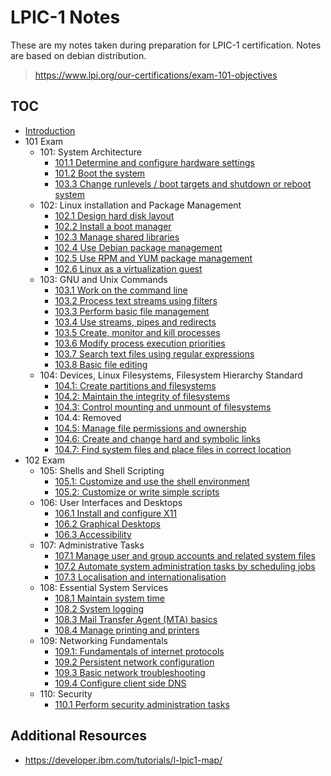 # LPIC-1 Notes

These are my notes taken during preparation for LPIC-1 certification. Notes are based on debian distribution.

> https://www.lpi.org/our-certifications/exam-101-objectives

## TOC

* [Introduction](./introduction)
* 101 Exam
  * 101: System Architecture
    * [101.1 Determine and configure hardware settings](./101/1)
    * [101.2 Boot the system](./101/2)
    * [103.3 Change runlevels / boot targets and shutdown or reboot system](./101/3)
  * 102: Linux installation and Package Management
    * [102.1 Design hard disk layout](./102/1)
    * [102.2 Install a boot manager](./102/2)
    * [102.3 Manage shared libraries](./102/3)
    * [102.4 Use Debian package management](./102/4)
    * [102.5 Use RPM and YUM package management](./102/5)
    * [102.6 Linux as a virtualization guest](./102/6)
  * 103: GNU and Unix Commands
    * [103.1 Work on the command line](./103/1)
    * [103.2 Process text streams using filters](./103/2)
    * [103.3 Perform basic file management](./103/3)
    * [103.4 Use streams, pipes and redirects](./103/4)
    * [103.5 Create, monitor and kill processes](./103/5)
    * [103.6 Modify process execution priorities](./103/6)
    * [103.7 Search text files using regular expressions](./103/7)
    * [103.8 Basic file editing](./103/8)
  * 104: Devices, Linux Filesystems, Filesystem Hierarchy Standard
    * [104.1: Create partitions and filesystems](./104/1)
    * [104.2: Maintain the integrity of filesystems](./104/2)
    * [104.3: Control mounting and unmount of filesystems](./104/3)
    * 104.4: Removed
    * [104.5: Manage file permissions and ownership](./104/5)
    * [104.6: Create and change hard and symbolic links](./104/6)
    * [104.7: Find system files and place files in correct location](./104/7)
* 102 Exam
  * 105: Shells and Shell Scripting
    * [105.1: Customize and use the shell environment](./105/1)
    * [105.2: Customize or write simple scripts](./105/2)
  * 106: User Interfaces and Desktops
    * [106.1 Install and configure X11](./106/1)
    * [106.2 Graphical Desktops](./106/2)
    * [106.3 Accessibility](./106/3)
  * 107: Administrative Tasks
    * [107.1 Manage user and group accounts and related system files](./107/1)
    * [107.2 Automate system administration tasks by scheduling jobs](./107/2)
    * [107.3 Localisation and internationalisation](./107/3)
  * 108: Essential System Services
    * [108.1 Maintain system time](./108/1)
    * [108.2 System logging](./108/2)
    * [108.3 Mail Transfer Agent (MTA) basics](./108/3)
    * [108.4 Manage printing and printers](./108/4)
  * 109: Networking Fundamentals
    * [109.1: Fundamentals of internet protocols](./109/1)
    * [109.2 Persistent network configuration](./109/2)
    * [109.3 Basic network troubleshooting](./109/3)
    * [109.4 Configure client side DNS](./109/4)
  * 110: Security
    * [110.1 Perform security administration tasks](./110/1)

## Additional Resources

* <https://developer.ibm.com/tutorials/l-lpic1-map/>
